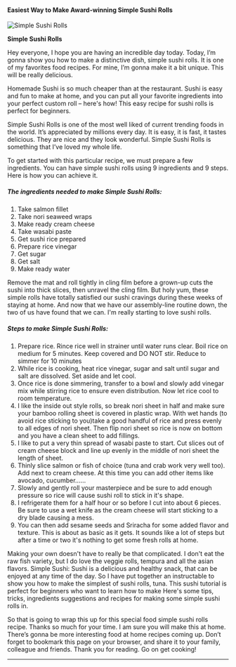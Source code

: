             

#### Easiest Way to Make Award-winning Simple Sushi Rolls

![Simple Sushi Rolls](https://img-global.cpcdn.com/recipes/4986384267870208/751x532cq70/simple-sushi-rolls-recipe-main-photo.jpg)

**Simple Sushi Rolls**

Hey everyone, I hope you are having an incredible day today. Today, I’m gonna show you how to make a distinctive dish, simple sushi rolls. It is one of my favorites food recipes. For mine, I’m gonna make it a bit unique. This will be really delicious.

Homemade Sushi is so much cheaper than at the restaurant. Sushi is easy and fun to make at home, and you can put all your favorite ingredients into your perfect custom roll – here's how! This easy recipe for sushi rolls is perfect for beginners.

Simple Sushi Rolls is one of the most well liked of current trending foods in the world. It’s appreciated by millions every day. It is easy, it is fast, it tastes delicious. They are nice and they look wonderful. Simple Sushi Rolls is something that I’ve loved my whole life.

To get started with this particular recipe, we must prepare a few ingredients. You can have simple sushi rolls using 9 ingredients and 9 steps. Here is how you can achieve it.

##### The ingredients needed to make Simple Sushi Rolls:

1.  Take salmon fillet
2.  Take nori seaweed wraps
3.  Make ready cream cheese
4.  Take wasabi paste
5.  Get sushi rice prepared
6.  Prepare rice vinegar
7.  Get sugar
8.  Get salt
9.  Make ready water

Remove the mat and roll tightly in cling film before a grown-up cuts the sushi into thick slices, then unravel the cling film. But holy yum, these simple rolls have totally satisfied our sushi cravings during these weeks of staying at home. And now that we have our assembly-line routine down, the two of us have found that we can. I'm really starting to love sushi rolls.

##### Steps to make Simple Sushi Rolls:

1.  Prepare rice. Rince rice well in strainer until water runs clear. Boil rice on medium for 5 minutes. Keep covered and DO NOT stir. Reduce to simmer for 10 minutes
2.  While rice is cooking, heat rice vinegar, sugar and salt until sugar and salt are dissolved. Set aside and let cool.
3.  Once rice is done simmering, transfer to a bowl and slowly add vinegar mix while stirring rice to ensure even distribution. Now let rice cool to room temperature.
4.  I like the inside out style rolls, so break nori sheet in half and make sure your bamboo rolling sheet is covered in plastic wrap. With wet hands (to avoid rice sticking to you)take a good handful of rice and press evenly to all edges of nori sheet. Then flip nori sheet so rice is now on bottom and you have a clean sheet to add fillings.
5.  I like to put a very thin spread of wasabi paste to start. Cut slices out of cream cheese block and line up evenly in the middle of nori sheet the length of sheet.
6.  Thinly slice salmon or fish of choice (tuna and crab work very well too). Add next to cream cheese. At this time you can add other items like avocado, cucumber……
7.  Slowly and gently roll your masterpiece and be sure to add enough pressure so rice will cause sushi roll to stick in it's shape.
8.  I refrigerate them for a half hour or so before I cut into about 6 pieces. Be sure to use a wet knife as the cream cheese will start sticking to a dry blade causing a mess.
9.  You can then add sesame seeds and Sriracha for some added flavor and texture. This is about as basic as it gets. It sounds like a lot of steps but after a time or two it's nothing to get some fresh rolls at home.

Making your own doesn't have to really be that complicated. I don't eat the raw fish variety, but I do love the veggie rolls, tempura and all the asian flavors. Simple Sushi: Sushi is a delicious and healthy snack, that can be enjoyed at any time of the day. So I have put together an instructable to show you how to make the simplest of sushi rolls, tuna. This sushi tutorial is perfect for beginners who want to learn how to make Here's some tips, tricks, ingredients suggestions and recipes for making some simple sushi rolls in.

So that is going to wrap this up for this special food simple sushi rolls recipe. Thanks so much for your time. I am sure you will make this at home. There’s gonna be more interesting food at home recipes coming up. Don’t forget to bookmark this page on your browser, and share it to your family, colleague and friends. Thank you for reading. Go on get cooking!

* * *